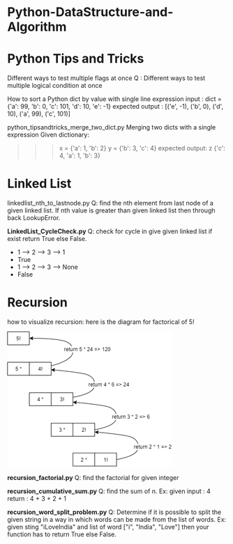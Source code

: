 # Python-DataStructure-and-Algorithm

# Python Tips and Tricks
Different ways to test multiple flags at once
Q : Different ways to test multiple logical condition at once

How to sort a Python dict by value with single line expression
input : dict = {'a': 99, 'b': 0, 'c': 101, 'd': 10, 'e': -1}
expected output :
[('e', -1), ('b', 0), ('d', 10), ('a', 99), ('c', 101)]

python_tipsandtricks_merge_two_dict.py
Merging two dicts with a single expression
Given dictionary:
>>> x = {'a': 1, 'b': 2}
>>> y = {'b': 3, 'c': 4}
expected output:
>>> z
{'c': 4, 'a': 1, 'b': 3}

# Linked List
linkedlist_nth_to_lastnode.py
Q: find the nth element from last node of a given linked list. 
If nth value is greater than given linked list then through back LookupError.

__LinkedList_CycleCheck.py__
Q: check for cycle in give given linked list if exist return True else False.
  - 1 --> 2 --> 3 --> 1
  - True
  - 1 --> 2 --> 3 --> None
  - False

# Recursion
how to visualize recursion:
here is the diagram for factorical of 5!

![Factorial viz diagram](https://github.com/ecevinoth/Python-DataStructure-and-Algorithm/blob/master/recursion_viz_factorial.png)

__recursion_factorial.py__
Q: find the factorial for given integer

__recursion_cumulative_sum.py__
Q: find the sum of n.
Ex: given input : 4
return : 4 + 3 + 2 + 1

__recursion_word_split_problem.py__
Q: Determine if it is possible to split the given string in a way in which words can be made from the list of words.
Ex: given sting "iLoveIndia" and list of word ["i", "India", "Love"] then your function has to return True else False.
